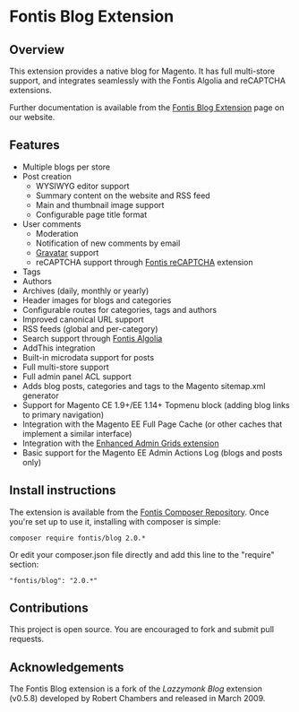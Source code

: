 Fontis Blog Extension
=====================

Overview
--------

This extension provides a native blog for Magento. It has full multi-store support,
and integrates seamlessly with the Fontis Algolia and reCAPTCHA extensions.

Further documentation is available from the [Fontis Blog Extension](https://www.fontis.com.au/blog-magento-extension)
page on our website.

Features
--------

* Multiple blogs per store
* Post creation
  * WYSIWYG editor support
  * Summary content on the website and RSS feed
  * Main and thumbnail image support
  * Configurable page title format
* User comments
  * Moderation
  * Notification of new comments by email
  * [Gravatar](https://gravatar.com) support
  * reCAPTCHA support through [Fontis reCAPTCHA](https://github.com/fontis/fontis_recaptcha) extension
* Tags
* Authors
* Archives (daily, monthly or yearly)
* Header images for blogs and categories
* Configurable routes for categories, tags and authors
* Improved canonical URL support
* RSS feeds (global and per-category)
* Search support through [Fontis Algolia](https://www.fontis.com.au/algolia-magento-extension)
* AddThis integration
* Built-in microdata support for posts
* Full multi-store support
* Full admin panel ACL support
* Adds blog posts, categories and tags to the Magento sitemap.xml generator
* Support for Magento CE 1.9+/EE 1.14+ Topmenu block (adding blog links to primary navigation)
* Integration with the Magento EE Full Page Cache (or other caches that implement a similar interface)
* Integration with the [Enhanced Admin Grids extension](https://github.com/mage-eag/mage-enhanced-admin-grids)
* Basic support for the Magento EE Admin Actions Log (blogs and posts only)

Install instructions
--------------------

The extension is available from the [Fontis Composer Repository](https://www.fontis.com.au/composer-faq).
Once you're set up to use it, installing with composer is simple:

```
composer require fontis/blog 2.0.*
```

Or edit your composer.json file directly and add this line to the
"require" section:

```
"fontis/blog": "2.0.*"
```

Contributions
-------------

This project is open source. You are encouraged to fork and submit pull requests.

Acknowledgements
----------------

The Fontis Blog extension is a fork of the *Lazzymonk Blog* extension (v0.5.8)
developed by Robert Chambers and released in March 2009.
